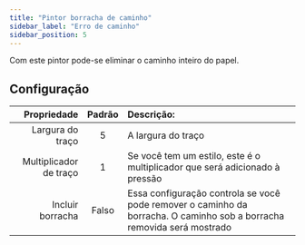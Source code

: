```yaml
---
title: "Pintor borracha de caminho"
sidebar_label: "Erro de caminho"
sidebar_position: 5
---
```



Com este pintor pode-se eliminar o caminho inteiro do papel.

## Configuração

|            Propriedade | Padrão | Descrição:                                                                                                             |
| ----------------------:|:------:|:---------------------------------------------------------------------------------------------------------------------- |
|       Largura do traço |   5    | A largura do traço                                                                                                     |
| Multiplicador de traço |   1    | Se você tem um estilo, este é o multiplicador que será adicionado à pressão                                            |
|       Incluir borracha | Falso  | Essa configuração controla se você pode remover o caminho da borracha. O caminho sob a borracha removida será mostrado |
